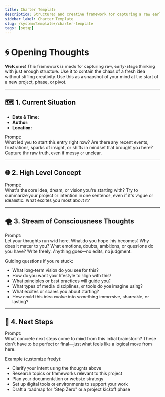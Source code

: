 ```yaml
---
title: Charter Template
description: Structured and creative framework for capturing a raw early snapshot of an idea or project.
sidebar_label: Charter Template
slug: /system/templates/charter-template
tags: [setup]
---
```


# 🌀 Opening Thoughts

**Welcome!** This framework is made for capturing raw, early-stage thinking with just enough structure. Use it to contain the chaos of a fresh idea without stifling creativity. Use this as a snapshot of your mind at the start of a new project, phase, or pivot.

---

## 🗺️ 1. Current Situation

- **Date & Time:** <!-- When are you writing this? -->
- **Author:** <!-- Who are you? -->
- **Location:** <!-- Where are you writing from? -->

Prompt:  
What led you to start this entry right now? Are there any recent events, frustrations, sparks of insight, or shifts in mindset that brought you here? Capture the raw truth, even if messy or unclear.

---

<!--truncate-->

## 🌐 2. High Level Concept

Prompt:  
What's the core idea, dream, or vision you're starting with? Try to summarize your project or intention in one sentence, even if it's vague or idealistic. What excites you most about it?

---

## 🌪️ 3. Stream of Consciousness Thoughts

Prompt:  
Let your thoughts run wild here. What do you hope this becomes? Why does it matter to you? What emotions, doubts, ambitions, or questions do you have? Write freely. Anything goes—no edits, no judgment.

Guiding questions if you're stuck:
- What long-term vision do you see for this?
- How do you want your lifestyle to align with this?
- What principles or best practices will guide you?
- What types of media, disciplines, or tools do you imagine using?
- What excites or scares you about starting?
- How could this idea evolve into something immersive, shareable, or lasting?

---

## 💬 4. Next Steps

Prompt:  
What concrete next steps come to mind from this initial brainstorm? These don't have to be perfect or final—just what feels like a logical move from here.

Example (customize freely):
- Clarify your intent using the thoughts above
- Research topics or frameworks relevant to this project
- Plan your documentation or website strategy
- Set up digital tools or environments to support your work
- Draft a roadmap for "Step Zero" or a project kickoff phase
